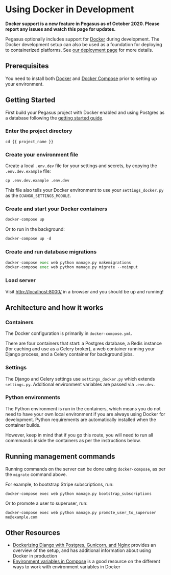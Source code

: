 # Using Docker in Development

**Docker support is a new feature in Pegasus as of October 2020.
Please report any issues and watch this page for updates.**

Pegasus optionally includes support for [Docker](https://www.docker.com/) during development.
The Docker development setup can also be used as a foundation for deploying to containerized platforms.
See [our deployment page](/deployment/) for more details.

## Prerequisites

You need to install both [Docker](https://www.docker.com/get-started) and 
[Docker Compose](https://docs.docker.com/compose/install/) prior to setting up your environment.

## Getting Started

First build your Pegasus project with Docker enabled and using Postgres as a database
following the [getting started guide](/getting-started/).

### Enter the project directory

```
cd {{ project_name }}
```

### Create your environment file

Create a local `.env.dev` file for your settings and secrets, by copying the `.env.dev.example` file:

```
cp .env.dev.example .env.dev
```

This file also tells your Docker environment to use your `settings_docker.py` as the `DJANGO_SETTINGS_MODULE`.

### Create and start your Docker containers

```python
docker-compose up
```

Or to run in the background:
 
```python
docker-compose up -d
```

### Create and run database migrations

```python
docker-compose exec web python manage.py makemigrations
docker-compose exec web python manage.py migrate --noinput
```

### Load server

Visit [http://localhost:8000/](http://localhost:8000/) in a browser and you
should be up and running!


## Architecture and how it works

### Containers 

The Docker configuration is primarily in `docker-compose.yml`.

There are four containers that start: a Postgres database, a Redis instance (for caching and use as a Celery broker),
a web container running your Django process, and a Celery container for background jobs.

### Settings

The Django and Celery settings use `settings_docker.py` which extends `settings.py`.
Additional environment variables are passed via `.env.dev`.

### Python environments

The Python environment is run in the containers, which means you do not need to have your
own local environment if you are always using Docker for development.
Python requirements are automatically installed when the container builds.

However, keep in mind that if you go this route, you will need to run all commmands inside the containers
as per the instructions below. 

## Running management commands

Running commands on the server can be done using `docker-compose`, as per the `migrate` command above.

For example, to bootstrap Stripe subscriptions, run:

```
docker-compose exec web python manage.py bootstrap_subscriptions
```

Or to promote a user to superuser, run: 
```
docker-compose exec web python manage.py promote_user_to_superuser me@example.com
```

## Other Resources

- [Dockerizing Django with Postgres, Gunicorn, and Nginx](https://testdriven.io/blog/dockerizing-django-with-postgres-gunicorn-and-nginx/)
  provides an overview of the setup, and has additional information about using Docker in production
- [Environment variables in Compose](https://docs.docker.com/compose/environment-variables/) is a good resource
  on the different ways to work with environment variables in Docker
